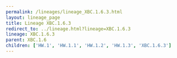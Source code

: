 ```yaml
---
permalink: /lineages/lineage_XBC.1.6.3.html
layout: lineage_page
title: Lineage XBC.1.6.3
redirect_to: ../lineage.html?lineage=XBC.1.6.3
lineage: XBC.1.6.3
parent: XBC.1.6
children: ['HW.1', 'HW.1.1', 'HW.1.2', 'HW.1.3', 'XBC.1.6.3']
---
```

